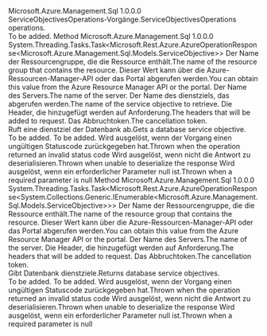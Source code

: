 <Type Name="IServiceObjectivesOperations" FullName="Microsoft.Azure.Management.Sql.IServiceObjectivesOperations">
  <TypeSignature Language="C#" Value="public interface IServiceObjectivesOperations" />
  <TypeSignature Language="ILAsm" Value=".class public interface auto ansi abstract IServiceObjectivesOperations" />
  <TypeSignature Language="DocId" Value="T:Microsoft.Azure.Management.Sql.IServiceObjectivesOperations" />
  <TypeSignature Language="VB.NET" Value="Public Interface IServiceObjectivesOperations" />
  <TypeSignature Language="F#" Value="type IServiceObjectivesOperations = interface" />
  <AssemblyInfo>
    <AssemblyName>Microsoft.Azure.Management.Sql</AssemblyName>
    <AssemblyVersion>1.0.0.0</AssemblyVersion>
  </AssemblyInfo>
  <Interfaces />
  <Docs>
    <summary>
            <span data-ttu-id="a00a9-101">ServiceObjectivesOperations-Vorgänge.</span><span class="sxs-lookup"><span data-stu-id="a00a9-101">ServiceObjectivesOperations operations.</span></span>
            </summary>
    <remarks>To be added.</remarks>
  </Docs>
  <Members>
    <Member MemberName="GetWithHttpMessagesAsync">
      <MemberSignature Language="C#" Value="public System.Threading.Tasks.Task&lt;Microsoft.Rest.Azure.AzureOperationResponse&lt;Microsoft.Azure.Management.Sql.Models.ServiceObjective&gt;&gt; GetWithHttpMessagesAsync (string resourceGroupName, string serverName, string serviceObjectiveName, System.Collections.Generic.Dictionary&lt;string,System.Collections.Generic.List&lt;string&gt;&gt; customHeaders = null, System.Threading.CancellationToken cancellationToken = null);" />
      <MemberSignature Language="ILAsm" Value=".method public hidebysig newslot virtual instance class System.Threading.Tasks.Task`1&lt;class Microsoft.Rest.Azure.AzureOperationResponse`1&lt;class Microsoft.Azure.Management.Sql.Models.ServiceObjective&gt;&gt; GetWithHttpMessagesAsync(string resourceGroupName, string serverName, string serviceObjectiveName, class System.Collections.Generic.Dictionary`2&lt;string, class System.Collections.Generic.List`1&lt;string&gt;&gt; customHeaders, valuetype System.Threading.CancellationToken cancellationToken) cil managed" />
      <MemberSignature Language="DocId" Value="M:Microsoft.Azure.Management.Sql.IServiceObjectivesOperations.GetWithHttpMessagesAsync(System.String,System.String,System.String,System.Collections.Generic.Dictionary{System.String,System.Collections.Generic.List{System.String}},System.Threading.CancellationToken)" />
      <MemberSignature Language="F#" Value="abstract member GetWithHttpMessagesAsync : string * string * string * System.Collections.Generic.Dictionary&lt;string, System.Collections.Generic.List&lt;string&gt;&gt; * System.Threading.CancellationToken -&gt; System.Threading.Tasks.Task&lt;Microsoft.Rest.Azure.AzureOperationResponse&lt;Microsoft.Azure.Management.Sql.Models.ServiceObjective&gt;&gt;" Usage="iServiceObjectivesOperations.GetWithHttpMessagesAsync (resourceGroupName, serverName, serviceObjectiveName, customHeaders, cancellationToken)" />
      <MemberType>Method</MemberType>
      <AssemblyInfo>
        <AssemblyName>Microsoft.Azure.Management.Sql</AssemblyName>
        <AssemblyVersion>1.0.0.0</AssemblyVersion>
      </AssemblyInfo>
      <ReturnValue>
        <ReturnType>System.Threading.Tasks.Task&lt;Microsoft.Rest.Azure.AzureOperationResponse&lt;Microsoft.Azure.Management.Sql.Models.ServiceObjective&gt;&gt;</ReturnType>
      </ReturnValue>
      <Parameters>
        <Parameter Name="resourceGroupName" Type="System.String" />
        <Parameter Name="serverName" Type="System.String" />
        <Parameter Name="serviceObjectiveName" Type="System.String" />
        <Parameter Name="customHeaders" Type="System.Collections.Generic.Dictionary&lt;System.String,System.Collections.Generic.List&lt;System.String&gt;&gt;" />
        <Parameter Name="cancellationToken" Type="System.Threading.CancellationToken" />
      </Parameters>
      <Docs>
        <param name="resourceGroupName">
            <span data-ttu-id="a00a9-102">Der Name der Ressourcengruppe, die die Ressource enthält.</span><span class="sxs-lookup"><span data-stu-id="a00a9-102">The name of the resource group that contains the resource.</span></span> <span data-ttu-id="a00a9-103">Dieser Wert kann über die Azure-Ressourcen-Manager-API oder das Portal abgerufen werden.</span><span class="sxs-lookup"><span data-stu-id="a00a9-103">You can obtain this value from the Azure Resource Manager API or the portal.</span></span>
            </param>
        <param name="serverName">
            <span data-ttu-id="a00a9-104">Der Name des Servers.</span><span class="sxs-lookup"><span data-stu-id="a00a9-104">The name of the server.</span></span>
            </param>
        <param name="serviceObjectiveName">
            <span data-ttu-id="a00a9-105">Der Name des dienstziels, das abgerufen werden.</span><span class="sxs-lookup"><span data-stu-id="a00a9-105">The name of the service objective to retrieve.</span></span>
            </param>
        <param name="customHeaders">
            <span data-ttu-id="a00a9-106">Die Header, die hinzugefügt werden auf Anforderung.</span><span class="sxs-lookup"><span data-stu-id="a00a9-106">The headers that will be added to request.</span></span>
            </param>
        <param name="cancellationToken">
            <span data-ttu-id="a00a9-107">Das Abbruchtoken.</span><span class="sxs-lookup"><span data-stu-id="a00a9-107">The cancellation token.</span></span>
            </param>
        <summary>
            <span data-ttu-id="a00a9-108">Ruft eine dienstziel der Datenbank ab.</span><span class="sxs-lookup"><span data-stu-id="a00a9-108">Gets a database service objective.</span></span>
            </summary>
        <returns>To be added.</returns>
        <remarks>To be added.</remarks>
        <exception cref="T:Microsoft.Rest.Azure.CloudException">
            <span data-ttu-id="a00a9-109">Wird ausgelöst, wenn der Vorgang einen ungültigen Statuscode zurückgegeben hat.</span><span class="sxs-lookup"><span data-stu-id="a00a9-109">Thrown when the operation returned an invalid status code</span></span>
            </exception>
        <exception cref="T:Microsoft.Rest.SerializationException">
            <span data-ttu-id="a00a9-110">Wird ausgelöst, wenn nicht die Antwort zu deserialisieren.</span><span class="sxs-lookup"><span data-stu-id="a00a9-110">Thrown when unable to deserialize the response</span></span>
            </exception>
        <exception cref="T:Microsoft.Rest.ValidationException">
            <span data-ttu-id="a00a9-111">Wird ausgelöst, wenn ein erforderlicher Parameter null ist.</span><span class="sxs-lookup"><span data-stu-id="a00a9-111">Thrown when a required parameter is null</span></span>
            </exception>
      </Docs>
    </Member>
    <Member MemberName="ListByServerWithHttpMessagesAsync">
      <MemberSignature Language="C#" Value="public System.Threading.Tasks.Task&lt;Microsoft.Rest.Azure.AzureOperationResponse&lt;System.Collections.Generic.IEnumerable&lt;Microsoft.Azure.Management.Sql.Models.ServiceObjective&gt;&gt;&gt; ListByServerWithHttpMessagesAsync (string resourceGroupName, string serverName, System.Collections.Generic.Dictionary&lt;string,System.Collections.Generic.List&lt;string&gt;&gt; customHeaders = null, System.Threading.CancellationToken cancellationToken = null);" />
      <MemberSignature Language="ILAsm" Value=".method public hidebysig newslot virtual instance class System.Threading.Tasks.Task`1&lt;class Microsoft.Rest.Azure.AzureOperationResponse`1&lt;class System.Collections.Generic.IEnumerable`1&lt;class Microsoft.Azure.Management.Sql.Models.ServiceObjective&gt;&gt;&gt; ListByServerWithHttpMessagesAsync(string resourceGroupName, string serverName, class System.Collections.Generic.Dictionary`2&lt;string, class System.Collections.Generic.List`1&lt;string&gt;&gt; customHeaders, valuetype System.Threading.CancellationToken cancellationToken) cil managed" />
      <MemberSignature Language="DocId" Value="M:Microsoft.Azure.Management.Sql.IServiceObjectivesOperations.ListByServerWithHttpMessagesAsync(System.String,System.String,System.Collections.Generic.Dictionary{System.String,System.Collections.Generic.List{System.String}},System.Threading.CancellationToken)" />
      <MemberSignature Language="F#" Value="abstract member ListByServerWithHttpMessagesAsync : string * string * System.Collections.Generic.Dictionary&lt;string, System.Collections.Generic.List&lt;string&gt;&gt; * System.Threading.CancellationToken -&gt; System.Threading.Tasks.Task&lt;Microsoft.Rest.Azure.AzureOperationResponse&lt;seq&lt;Microsoft.Azure.Management.Sql.Models.ServiceObjective&gt;&gt;&gt;" Usage="iServiceObjectivesOperations.ListByServerWithHttpMessagesAsync (resourceGroupName, serverName, customHeaders, cancellationToken)" />
      <MemberType>Method</MemberType>
      <AssemblyInfo>
        <AssemblyName>Microsoft.Azure.Management.Sql</AssemblyName>
        <AssemblyVersion>1.0.0.0</AssemblyVersion>
      </AssemblyInfo>
      <ReturnValue>
        <ReturnType>System.Threading.Tasks.Task&lt;Microsoft.Rest.Azure.AzureOperationResponse&lt;System.Collections.Generic.IEnumerable&lt;Microsoft.Azure.Management.Sql.Models.ServiceObjective&gt;&gt;&gt;</ReturnType>
      </ReturnValue>
      <Parameters>
        <Parameter Name="resourceGroupName" Type="System.String" />
        <Parameter Name="serverName" Type="System.String" />
        <Parameter Name="customHeaders" Type="System.Collections.Generic.Dictionary&lt;System.String,System.Collections.Generic.List&lt;System.String&gt;&gt;" />
        <Parameter Name="cancellationToken" Type="System.Threading.CancellationToken" />
      </Parameters>
      <Docs>
        <param name="resourceGroupName">
            <span data-ttu-id="a00a9-112">Der Name der Ressourcengruppe, die die Ressource enthält.</span><span class="sxs-lookup"><span data-stu-id="a00a9-112">The name of the resource group that contains the resource.</span></span> <span data-ttu-id="a00a9-113">Dieser Wert kann über die Azure-Ressourcen-Manager-API oder das Portal abgerufen werden.</span><span class="sxs-lookup"><span data-stu-id="a00a9-113">You can obtain this value from the Azure Resource Manager API or the portal.</span></span>
            </param>
        <param name="serverName">
            <span data-ttu-id="a00a9-114">Der Name des Servers.</span><span class="sxs-lookup"><span data-stu-id="a00a9-114">The name of the server.</span></span>
            </param>
        <param name="customHeaders">
            <span data-ttu-id="a00a9-115">Die Header, die hinzugefügt werden auf Anforderung.</span><span class="sxs-lookup"><span data-stu-id="a00a9-115">The headers that will be added to request.</span></span>
            </param>
        <param name="cancellationToken">
            <span data-ttu-id="a00a9-116">Das Abbruchtoken.</span><span class="sxs-lookup"><span data-stu-id="a00a9-116">The cancellation token.</span></span>
            </param>
        <summary>
            <span data-ttu-id="a00a9-117">Gibt Datenbank dienstziele.</span><span class="sxs-lookup"><span data-stu-id="a00a9-117">Returns database service objectives.</span></span>
            </summary>
        <returns>To be added.</returns>
        <remarks>To be added.</remarks>
        <exception cref="T:Microsoft.Rest.Azure.CloudException">
            <span data-ttu-id="a00a9-118">Wird ausgelöst, wenn der Vorgang einen ungültigen Statuscode zurückgegeben hat.</span><span class="sxs-lookup"><span data-stu-id="a00a9-118">Thrown when the operation returned an invalid status code</span></span>
            </exception>
        <exception cref="T:Microsoft.Rest.SerializationException">
            <span data-ttu-id="a00a9-119">Wird ausgelöst, wenn nicht die Antwort zu deserialisieren.</span><span class="sxs-lookup"><span data-stu-id="a00a9-119">Thrown when unable to deserialize the response</span></span>
            </exception>
        <exception cref="T:Microsoft.Rest.ValidationException">
            <span data-ttu-id="a00a9-120">Wird ausgelöst, wenn ein erforderlicher Parameter null ist.</span><span class="sxs-lookup"><span data-stu-id="a00a9-120">Thrown when a required parameter is null</span></span>
            </exception>
      </Docs>
    </Member>
  </Members>
</Type>